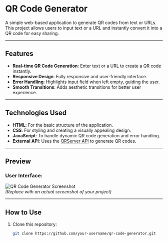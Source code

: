 # QR Code Generator

A simple web-based application to generate QR codes from text or URLs. This project allows users to input text or a URL and instantly convert it into a QR code for easy sharing.

---

## Features

- **Real-time QR Code Generation**: Enter text or a URL to create a QR code instantly.
- **Responsive Design**: Fully responsive and user-friendly interface.
- **Error Handling**: Highlights input field when left empty, guiding the user.
- **Smooth Transitions**: Adds aesthetic transitions for better user experience.

---

## Technologies Used

- **HTML**: For the basic structure of the application.
- **CSS**: For styling and creating a visually appealing design.
- **JavaScript**: To handle dynamic QR code generation and error handling.
- **External API**: Uses the [QRServer API](https://goqr.me/api/) to generate QR codes.

---

## Preview

### User Interface:
![QR Code Generator Screenshot](https://via.placeholder.com/400x300.png?text=QR+Code+Generator)  
*(Replace with an actual screenshot of your project)*

---

## How to Use

1. Clone this repository:
   ```bash
   git clone https://github.com/your-username/qr-code-generator.git
